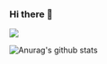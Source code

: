 ### Hi there 👋 

![](https://komarev.com/ghpvc/?username=your-github-serhatkarakoca&color=green)



![Anurag's github stats](https://github-readme-stats.vercel.app/api?username=serhatkarakoca&show_icons=true&theme=merko)
<!--


Here are some ideas to get you started:

- 🔭 I’m currently working on ...
- 🌱 I’m currently learning ...
- 👯 I’m looking to collaborate on ...
- 🤔 I’m looking for help with ...
- 💬 Ask me about ...
- 📫 How to reach me: ...
- 😄 Pronouns: ...
- ⚡ Fun fact: ...
-->
